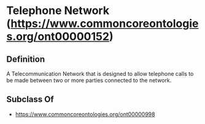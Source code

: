 # Telephone Network (https://www.commoncoreontologies.org/ont00000152)

## Definition
A Telecommunication Network that is designed to allow telephone calls to be made between two or more parties connected to the network.

## Subclass Of
- https://www.commoncoreontologies.org/ont00000998

